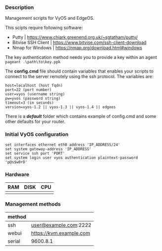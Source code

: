### Description
Management scripts for VyOS and EdgeOS.

This scipts require following software:
- Putty | https://www.chiark.greenend.org.uk/~sgtatham/putty/
- Bitvise SSH Client | https://www.bitvise.com/ssh-client-download 
- Nmap for Windows | https://nmap.org/download.html#windows

The key authentication method needs you to provide a key within an agent<br/>
``` pageant .\path\to\key.ppk ```

The **config.cmd** file should contain variables that enables your scripts to connect to the server remotely using the ssh protocol. The variables are:
```
host=localhost (host fqdn)
port=22 (port number)
user=vyos (username string)
pw=yvos (password string)
timeout=3 (in seconds)
version=vyos-1.2 || vyos-1.3 || vyos-1.4 || edgeos
```
There is a ***default*** folder which contains example of config.cmd and some other defaults for your router.

### Initial VyOS configuration
```
set interfaces ethernet eth0 address 'IP_ADDRESS/24'
set system gateway-address 'IP_ADDRESS'
set service ssh port 'PORT'
set system login user vyos authentication plaintext-password 'p@s$w0rD'
```

### Hardware
| RAM | DISK | CPU |
|-----|------|-----|
|     |      |     |

### Management methods
|method |                         |
|-------|-------------------------|
|ssh    | user@example.com:2222   |
|webui  | https://kvm.example.com |
|serial | 9600.8.1                |